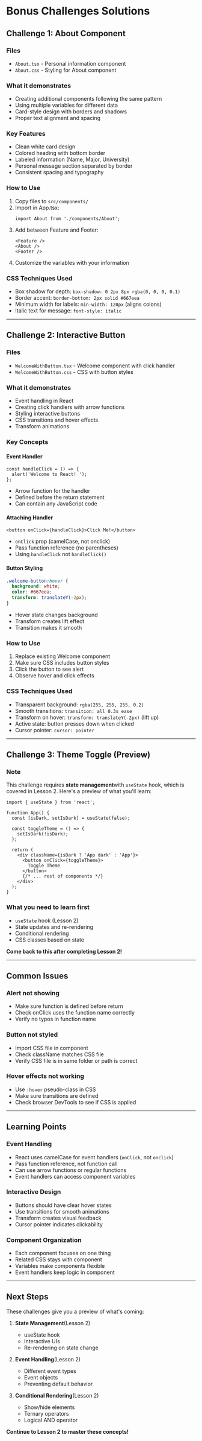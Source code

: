# Bonus Challenges Solutions

## Challenge 1: About Component

### Files
- `About.tsx` - Personal information component
- `About.css` - Styling for About component

### What it demonstrates
- Creating additional components following the same pattern
- Using multiple variables for different data
- Card-style design with borders and shadows
- Proper text alignment and spacing

### Key Features
- Clean white card design
- Colored heading with bottom border
- Labeled information (Name, Major, University)
- Personal message section separated by border
- Consistent spacing and typography

### How to Use
1. Copy files to `src/components/`
2. Import in App.tsx:
   ```tsx
   import About from './components/About';
   ```
3. Add between Feature and Footer:
   ```tsx
   <Feature />
   <About />
   <Footer />
   ```
4. Customize the variables with your information

### CSS Techniques Used
- Box shadow for depth: `box-shadow: 0 2px 8px rgba(0, 0, 0, 0.1)`
- Border accent: `border-bottom: 2px solid #667eea`
- Minimum width for labels: `min-width: 120px` (aligns colons)
- Italic text for message: `font-style: italic`

---

## Challenge 2: Interactive Button

### Files
- `WelcomeWithButton.tsx` - Welcome component with click handler
- `WelcomeWithButton.css` - CSS with button styles

### What it demonstrates
- Event handling in React
- Creating click handlers with arrow functions
- Styling interactive buttons
- CSS transitions and hover effects
- Transform animations

### Key Concepts

#### Event Handler
```tsx
const handleClick = () => {
  alert('Welcome to React! ');
};
```
- Arrow function for the handler
- Defined before the return statement
- Can contain any JavaScript code

#### Attaching Handler
```tsx
<button onClick={handleClick}>Click Me!</button>
```
- `onClick` prop (camelCase, not onclick)
- Pass function reference (no parentheses)
- Using `handleClick` not `handleClick()`

#### Button Styling
```css
.welcome-button:hover {
  background: white;
  color: #667eea;
  transform: translateY(-2px);
}
```
- Hover state changes background
- Transform creates lift effect
- Transition makes it smooth

### How to Use
1. Replace existing Welcome component
2. Make sure CSS includes button styles
3. Click the button to see alert
4. Observe hover and click effects

### CSS Techniques Used
- Transparent background: `rgba(255, 255, 255, 0.2)`
- Smooth transitions: `transition: all 0.3s ease`
- Transform on hover: `transform: translateY(-2px)` (lift up)
- Active state: button presses down when clicked
- Cursor pointer: `cursor: pointer`

---

## Challenge 3: Theme Toggle (Preview)

### Note
This challenge requires **state management**with `useState` hook, which is covered in Lesson 2. Here's a preview of what you'll learn:

```tsx
import { useState } from 'react';

function App() {
  const [isDark, setIsDark] = useState(false);

  const toggleTheme = () => {
    setIsDark(!isDark);
  };

  return (
    <div className={isDark ? 'App dark' : 'App'}>
      <button onClick={toggleTheme}>
        Toggle Theme
      </button>
      {/* ... rest of components */}
    </div>
  );
}
```

### What you need to learn first
- `useState` hook (Lesson 2)
- State updates and re-rendering
- Conditional rendering
- CSS classes based on state

**Come back to this after completing Lesson 2!**

---

## Common Issues

### Alert not showing
- Make sure function is defined before return
- Check onClick uses the function name correctly
- Verify no typos in function name

### Button not styled
- Import CSS file in component
- Check className matches CSS file
- Verify CSS file is in same folder or path is correct

### Hover effects not working
- Use `:hover` pseudo-class in CSS
- Make sure transitions are defined
- Check browser DevTools to see if CSS is applied

---

## Learning Points

### Event Handling
- React uses camelCase for event handlers (`onClick`, not `onclick`)
- Pass function reference, not function call
- Can use arrow functions or regular functions
- Event handlers can access component variables

### Interactive Design
- Buttons should have clear hover states
- Use transitions for smooth animations
- Transform creates visual feedback
- Cursor pointer indicates clickability

### Component Organization
- Each component focuses on one thing
- Related CSS stays with component
- Variables make components flexible
- Event handlers keep logic in component

---

## Next Steps

These challenges give you a preview of what's coming:

1. **State Management**(Lesson 2)
   - useState hook
   - Interactive UIs
   - Re-rendering on state change

2. **Event Handling**(Lesson 2)
   - Different event types
   - Event objects
   - Preventing default behavior

3. **Conditional Rendering**(Lesson 2)
   - Show/hide elements
   - Ternary operators
   - Logical AND operator

**Continue to Lesson 2 to master these concepts!**
